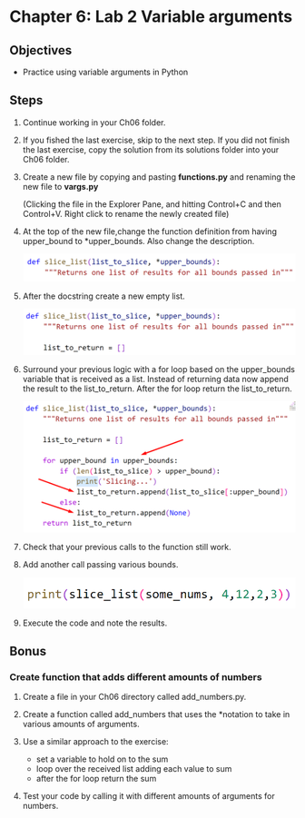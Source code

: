 # Chapter 6: Lab 2 Variable arguments

## Objectives

* Practice using variable arguments in Python

## Steps

1. Continue working in your Ch06 folder.

2. If you fished the last exercise, skip to the next step. If you did not finish the last exercise, copy the solution from its solutions folder into your Ch06 folder. 
   
3. Create a new file by copying and pasting **functions.py** and renaming the new file to **vargs.py**
    
    (Clicking the file in the Explorer Pane, and hitting Control+C and then Control+V. Right click to rename the newly created file)

4. At the top of the new file,change the function definition from having upper_bound to *upper_bounds. Also change the description.
   
    ![function list slicer](../screenshots/2-new-function-param.png)

5. After the docstring create a new empty list.

    ![empty list](../screenshots/2-empty-list.png)

6. Surround your previous logic with a for loop based on the upper_bounds variable that is received as a list. Instead of returning data now append the result to the list_to_return. After the for loop return the list_to_return.

    ![function list slicer](../screenshots/2-for-loop.png)



7. Check that your previous calls to the function still work. 

8. Add another call passing various bounds.

    ![function list slicer](../screenshots/2-more-calls.png)

9.  Execute the code and note the results.


## Bonus

### Create function that adds different amounts of numbers

1. Create a file in your Ch06 directory called add_numbers.py. 
   
2. Create a function called add_numbers that uses the *notation to take in various amounts of arguments. 
   
3. Use a similar approach to the exercise:
   * set a variable to hold on to the sum
   * loop over the received list adding each value to sum 
   * after the for loop return the sum
  
1. Test your code by calling it with different amounts of arguments for numbers.